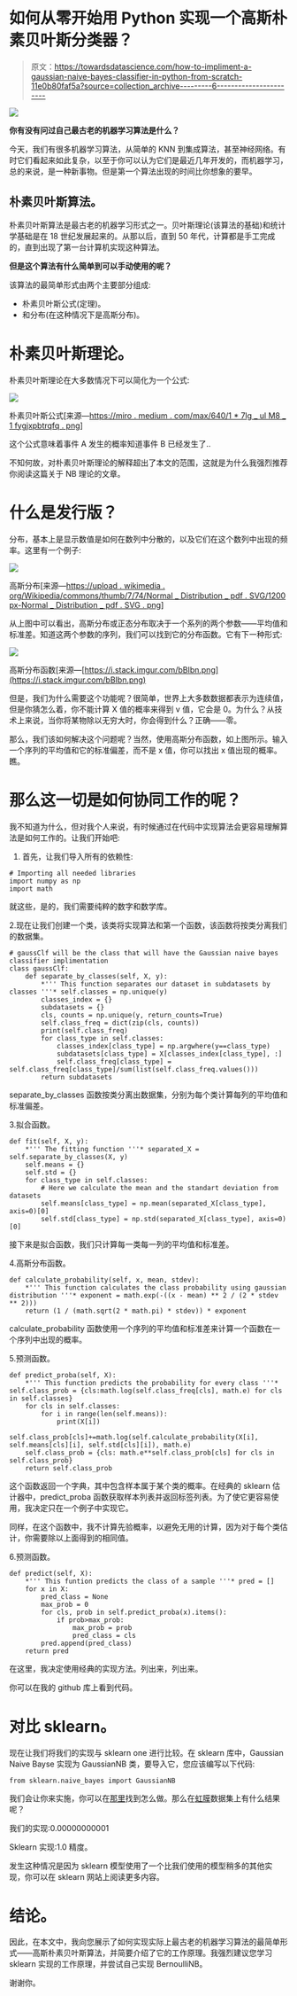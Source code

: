 # 如何从零开始用 Python 实现一个高斯朴素贝叶斯分类器？

> 原文：<https://towardsdatascience.com/how-to-impliment-a-gaussian-naive-bayes-classifier-in-python-from-scratch-11e0b80faf5a?source=collection_archive---------6----------------------->

![](img/059a51a5b2c968480fb8ea7825f79852.png)

**你有没有问过自己最古老的机器学习算法是什么？**

今天，我们有很多机器学习算法，从简单的 KNN 到集成算法，甚至神经网络。有时它们看起来如此复杂，以至于你可以认为它们是最近几年开发的，而机器学习，总的来说，是一种新事物。但是第一个算法出现的时间比你想象的要早。

## 朴素贝叶斯算法。

朴素贝叶斯算法是最古老的机器学习形式之一。贝叶斯理论(该算法的基础)和统计学基础是在 18 世纪发展起来的。从那以后，直到 50 年代，计算都是手工完成的，直到出现了第一台计算机实现这种算法。

**但是这个算法有什么简单到可以手动使用的呢？**

该算法的最简单形式由两个主要部分组成:

*   朴素贝叶斯公式(定理)。
*   和分布(在这种情况下是高斯分布)。

# 朴素贝叶斯理论。

朴素贝叶斯理论在大多数情况下可以简化为一个公式:

![](img/c29f34624c278f8b464cd61b12d16318.png)

朴素贝叶斯公式[来源—[https://miro . medium . com/max/640/1 * 7lg _ ul M8 _ 1 fygjxpbtrqfq . png](https://miro.medium.com/max/640/1*7lg_uLm8_1fYGjxPbTrQFQ.png)]

这个公式意味着事件 A 发生的概率知道事件 B 已经发生了..

不知何故，对朴素贝叶斯理论的解释超出了本文的范围，这就是为什么我强烈推荐你阅读这篇关于 NB 理论的文章。

# 什么是发行版？

分布，基本上是显示数值是如何在数列中分散的，以及它们在这个数列中出现的频率。这里有一个例子:

![](img/6ac404d05cf7e1c0024fd3aab54ccb9b.png)

高斯分布[来源—[https://upload . wikimedia . org/Wikipedia/commons/thumb/7/74/Normal _ Distribution _ pdf . SVG/1200 px-Normal _ Distribution _ pdf . SVG . png](https://upload.wikimedia.org/wikipedia/commons/thumb/7/74/Normal_Distribution_PDF.svg/1200px-Normal_Distribution_PDF.svg.png)]

从上图中可以看出，高斯分布或正态分布取决于一个系列的两个参数——平均值和标准差。知道这两个参数的序列，我们可以找到它的分布函数。它有下一种形式:

![](img/09ea4b104c4d67ee3a3736a2e95f8b75.png)

高斯分布函数[来源—[https://i.stack.imgur.com/bBIbn.png](https://i.stack.imgur.com/bBIbn.png)

但是，我们为什么需要这个功能呢？很简单，世界上大多数数据都表示为连续值，但是你猜怎么着，你不能计算 X 值的概率来得到 v 值，它会是 0。为什么？从技术上来说，当你将某物除以无穷大时，你会得到什么？正确——零。

那么，我们该如何解决这个问题呢？当然，使用高斯分布函数，如上图所示。输入一个序列的平均值和它的标准偏差，而不是 x 值，你可以找出 x 值出现的概率。瞧。

# 那么这一切是如何协同工作的呢？

我不知道为什么，但对我个人来说，有时候通过在代码中实现算法会更容易理解算法是如何工作的。让我们开始吧:

1.  首先，让我们导入所有的依赖性:

```
# Importing all needed libraries
import numpy as np
import math
```

就这些，是的，我们需要纯粹的数字和数学库。

2.现在让我们创建一个类，该类将实现算法和第一个函数，该函数将按类分离我们的数据集。

```
# gaussClf will be the class that will have the Gaussian naive bayes classifier implimentation
class gaussClf:
    def separate_by_classes(self, X, y):
        *''' This function separates our dataset in subdatasets by classes '''* self.classes = np.unique(y)
        classes_index = {}
        subdatasets = {}
        cls, counts = np.unique(y, return_counts=True)
        self.class_freq = dict(zip(cls, counts))
        print(self.class_freq)
        for class_type in self.classes:
            classes_index[class_type] = np.argwhere(y==class_type)
            subdatasets[class_type] = X[classes_index[class_type], :]
            self.class_freq[class_type] = self.class_freq[class_type]/sum(list(self.class_freq.values()))
        return subdatasets
```

separate_by_classes 函数按类分离出数据集，分别为每个类计算每列的平均值和标准偏差。

3.拟合函数。

```
def fit(self, X, y):
    *''' The fitting function '''* separated_X = self.separate_by_classes(X, y)
    self.means = {}
    self.std = {}
    for class_type in self.classes:
        # Here we calculate the mean and the standart deviation from datasets
        self.means[class_type] = np.mean(separated_X[class_type], axis=0)[0]
        self.std[class_type] = np.std(separated_X[class_type], axis=0)[0]
```

接下来是拟合函数，我们只计算每一类每一列的平均值和标准差。

4.高斯分布函数。

```
def calculate_probability(self, x, mean, stdev):
    *''' This function calculates the class probability using gaussian distribution '''* exponent = math.exp(-((x - mean) ** 2 / (2 * stdev ** 2)))
    return (1 / (math.sqrt(2 * math.pi) * stdev)) * exponent
```

calculate_probability 函数使用一个序列的平均值和标准差来计算一个函数在一个序列中出现的概率。

5.预测函数。

```
def predict_proba(self, X):
    *''' This function predicts the probability for every class '''* self.class_prob = {cls:math.log(self.class_freq[cls], math.e) for cls in self.classes}
    for cls in self.classes:
        for i in range(len(self.means)):
            print(X[i])
            self.class_prob[cls]+=math.log(self.calculate_probability(X[i], self.means[cls][i], self.std[cls][i]), math.e)
    self.class_prob = {cls: math.e**self.class_prob[cls] for cls in self.class_prob}
    return self.class_prob
```

这个函数返回一个字典，其中包含样本属于某个类的概率。在经典的 sklearn 估计器中，predict_proba 函数获取样本列表并返回标签列表。为了使它更容易使用，我决定只在一个例子中实现它。

同样，在这个函数中，我不计算先验概率，以避免无用的计算，因为对于每个类估计，你需要除以上面得到的相同值。

6.预测函数。

```
def predict(self, X):
    *''' This funtion predicts the class of a sample '''* pred = []
    for x in X:
        pred_class = None
        max_prob = 0
        for cls, prob in self.predict_proba(x).items():
            if prob>max_prob:
                max_prob = prob
                pred_class = cls
        pred.append(pred_class)
    return pred
```

在这里，我决定使用经典的实现方法。列出来，列出来。

你可以在我的 github 库上看到代码。

# 对比 sklearn。

现在让我们将我们的实现与 sklearn one 进行比较。在 sklearn 库中，Gaussian Naive Bayse 实现为 GaussianNB 类，要导入它，您应该编写以下代码:

```
from sklearn.naive_bayes import GaussianNB
```

我们会让你来实施，你可以在[那里](https://scikit-learn.org/stable/modules/generated/sklearn.naive_bayes.GaussianNB.html)找到怎么做。那么在[虹膜](https://archive.ics.uci.edu/ml/datasets/Iris)数据集上有什么结果呢？

我们的实现:0.00000000001

Sklearn 实现:1.0 精度。

发生这种情况是因为 sklearn 模型使用了一个比我们使用的模型稍多的其他实现，你可以在 sklearn 网站上阅读更多内容。

# 结论。

因此，在本文中，我向您展示了如何实现实际上最古老的机器学习算法的最简单形式——高斯朴素贝叶斯算法，并简要介绍了它的工作原理。我强烈建议您学习 sklearn 实现的工作原理，并尝试自己实现 BernoulliNB。

谢谢你。
